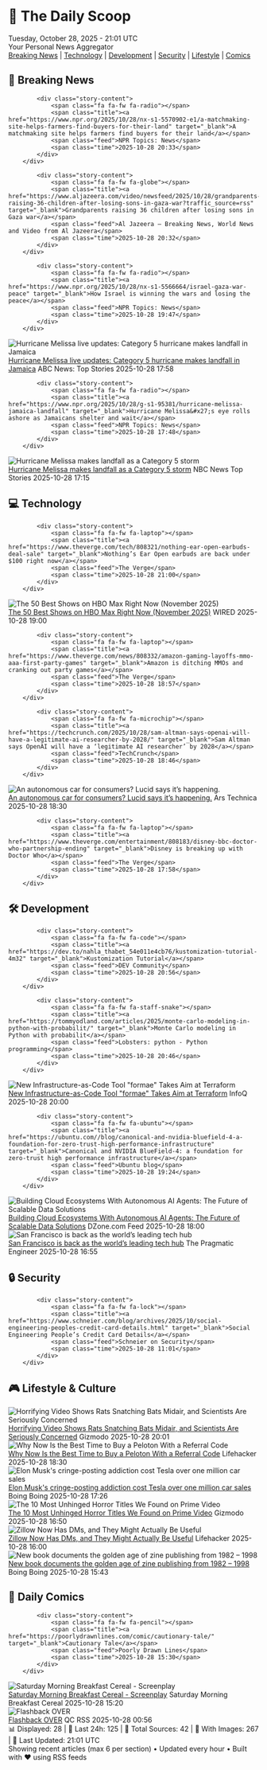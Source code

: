 <!-- Processing 54 RSS feeds at 2025-10-28 21:01:39 UTC -->
<!-- Processing: Garfield -->
<!-- Processing: Dinosaur Comics -->
<!-- Processing: CNN Top Stories -->
<!-- Processing: BBC World News -->
<!-- Processing: BBC Breaking News -->
<!-- Processing: Al Jazeera Breaking News -->
<!-- Processing: NPR News -->
<!-- Processing: CBC News -->
<!-- Error processing https://rss.cbc.ca/lineup/topstories.xml: The read operation timed out -->
<!-- Processing: Reuters Top News -->
<!-- Processing: Reuters World News -->
<!-- Processing: NBC News Breaking -->
<!-- Processing: Guardian World News -->
<!-- Processing: Sky News World -->
<!-- Processing: The Verge -->
<!-- Processing: Slashdot -->
<!-- Processing: Lobsters Python -->
<!-- Processing: Dev.to -->
<!-- Processing: StackOverflow Blog -->
<!-- Processing: Phoronix Linux News -->
<!-- Processing: Linux.com -->
<!-- Processing: Ubuntu Blog -->
<!-- Generated 7 new posts out of 21 feeds processed -->
<div class="newspaper-header">
    <h1 class="newspaper-title">📰 The Daily Scoop</h1>
    <div class="newspaper-date">Tuesday, October 28, 2025 - 21:01 UTC</div>
    <div class="newspaper-subtitle">Your Personal News Aggregator</div>
</div>

<div class="newspaper-nav">
    <a href="#breaking">Breaking News</a> |
    <a href="#tech">Technology</a> |
    <a href="#dev">Development</a> |
    <a href="#security">Security</a> |
    <a href="#lifestyle">Lifestyle</a> |
    <a href="#webcomics">Comics</a>
</div>

<div class="news-section breaking-news" id="breaking">
<h2 class="section-header">🚨 Breaking News</h2>
<div class="stories-container">
<div class="story">
            
            <div class="story-content">
                <span class="fa fa-fw fa-radio"></span>
                <span class="title"><a href="https://www.npr.org/2025/10/28/nx-s1-5570902-e1/a-matchmaking-site-helps-farmers-find-buyers-for-their-land" target="_blank">A matchmaking site helps farmers find buyers for their land</a></span>
                <span class="feed">NPR Topics: News</span>
                <span class="time">2025-10-28 20:33</span>
            </div>
        </div>
<div class="story">
            
            <div class="story-content">
                <span class="fa fa-fw fa-globe"></span>
                <span class="title"><a href="https://www.aljazeera.com/video/newsfeed/2025/10/28/grandparents-raising-36-children-after-losing-sons-in-gaza-war?traffic_source=rss" target="_blank">Grandparents raising 36 children after losing sons in Gaza war</a></span>
                <span class="feed">Al Jazeera – Breaking News, World News and Video from Al Jazeera</span>
                <span class="time">2025-10-28 20:32</span>
            </div>
        </div>
<div class="story">
            
            <div class="story-content">
                <span class="fa fa-fw fa-radio"></span>
                <span class="title"><a href="https://www.npr.org/2025/10/28/nx-s1-5566664/israel-gaza-war-peace" target="_blank">How Israel is winning the wars and losing the peace</a></span>
                <span class="feed">NPR Topics: News</span>
                <span class="time">2025-10-28 19:47</span>
            </div>
        </div>
<div class="story">
            <img src="https://s.abcnews.com/images/International/melissa-3-ap-gmh-251028_1761656031312_hpMain_4x3t_384.jpg" alt="Hurricane Melissa live updates: Category 5 hurricane makes landfall in Jamaica" class="story-image" loading="lazy" onerror="this.style.display='none'">
            <div class="story-content">
                <span class="fa fa-fw fa-tv"></span>
                <span class="title"><a href="https://abcnews.go.com/International/live-updates/hurricane-melissa-live-updates-powerful-storm-poses-catastrophic/?id=126883938" target="_blank">Hurricane Melissa live updates: Category 5 hurricane makes landfall in Jamaica</a></span>
                <span class="feed">ABC News: Top Stories</span>
                <span class="time">2025-10-28 17:58</span>
            </div>
        </div>
<div class="story">
            
            <div class="story-content">
                <span class="fa fa-fw fa-radio"></span>
                <span class="title"><a href="https://www.npr.org/2025/10/28/g-s1-95381/hurricane-melissa-jamaica-landfall" target="_blank">Hurricane Melissa&#x27;s eye rolls ashore as Jamaicans shelter and wait</a></span>
                <span class="feed">NPR Topics: News</span>
                <span class="time">2025-10-28 17:48</span>
            </div>
        </div>
<div class="story">
            <img src="https://media-cldnry.s-nbcnews.com/image/upload/t_fit_1500w/mpx/2704722219/2025_10/1761671721281_now_brk_landfall_melissa_251028_1920x1080-qhaxad.jpg" alt="Hurricane Melissa makes landfall as a Category 5 storm" class="story-image" loading="lazy" onerror="this.style.display='none'">
            <div class="story-content">
                <span class="fa fa-fw fa-broadcast-tower"></span>
                <span class="title"><a href="https://www.nbcnews.com/now/video/hurricane-melissa-makes-landfall-as-a-category-5-storm-250786885881" target="_blank">Hurricane Melissa makes landfall as a Category 5 storm</a></span>
                <span class="feed">NBC News Top Stories</span>
                <span class="time">2025-10-28 17:15</span>
            </div>
        </div>
</div>
</div>
<div class="news-section tech-news" id="tech">
<h2 class="section-header">💻 Technology</h2>
<div class="stories-container">
<div class="story">
            
            <div class="story-content">
                <span class="fa fa-fw fa-laptop"></span>
                <span class="title"><a href="https://www.theverge.com/tech/808321/nothing-ear-open-earbuds-deal-sale" target="_blank">Nothing’s Ear Open earbuds are back under $100 right now</a></span>
                <span class="feed">The Verge</span>
                <span class="time">2025-10-28 21:00</span>
            </div>
        </div>
<div class="story">
            <img src="https://media.wired.com/photos/68ffcd33912f31ccdaa888c4/master/pass/HBO-Show-Guide-Culture-IT-bill-skarsgard.jpg" alt="The 50 Best Shows on HBO Max Right Now (November 2025)" class="story-image" loading="lazy" onerror="this.style.display='none'">
            <div class="story-content">
                <span class="fa fa-fw fa-bolt"></span>
                <span class="title"><a href="https://www.wired.com/story/hbo-max-best-shows-to-stream-right-now/" target="_blank">The 50 Best Shows on HBO Max Right Now (November 2025)</a></span>
                <span class="feed">WIRED</span>
                <span class="time">2025-10-28 19:00</span>
            </div>
        </div>
<div class="story">
            
            <div class="story-content">
                <span class="fa fa-fw fa-laptop"></span>
                <span class="title"><a href="https://www.theverge.com/news/808332/amazon-gaming-layoffs-mmo-aaa-first-party-games" target="_blank">Amazon is ditching MMOs and cranking out party games</a></span>
                <span class="feed">The Verge</span>
                <span class="time">2025-10-28 18:57</span>
            </div>
        </div>
<div class="story">
            
            <div class="story-content">
                <span class="fa fa-fw fa-microchip"></span>
                <span class="title"><a href="https://techcrunch.com/2025/10/28/sam-altman-says-openai-will-have-a-legitimate-ai-researcher-by-2028/" target="_blank">Sam Altman says OpenAI will have a ‘legitimate AI researcher’ by 2028</a></span>
                <span class="feed">TechCrunch</span>
                <span class="time">2025-10-28 18:46</span>
            </div>
        </div>
<div class="story">
            <img src="https://cdn.arstechnica.net/wp-content/uploads/2025/10/EMBARGO_Lucid_NVIDIA-GTC_IMAGE-500x500.jpg" alt="An autonomous car for consumers? Lucid says it’s happening." class="story-image" loading="lazy" onerror="this.style.display='none'">
            <div class="story-content">
                <span class="fa fa-fw fa-cog"></span>
                <span class="title"><a href="https://arstechnica.com/cars/2025/10/an-autonomous-car-for-consumers-lucid-says-its-happening/" target="_blank">An autonomous car for consumers? Lucid says it’s happening.</a></span>
                <span class="feed">Ars Technica</span>
                <span class="time">2025-10-28 18:30</span>
            </div>
        </div>
<div class="story">
            
            <div class="story-content">
                <span class="fa fa-fw fa-laptop"></span>
                <span class="title"><a href="https://www.theverge.com/entertainment/808183/disney-bbc-doctor-who-partnership-ending" target="_blank">Disney is breaking up with Doctor Who</a></span>
                <span class="feed">The Verge</span>
                <span class="time">2025-10-28 17:58</span>
            </div>
        </div>
</div>
</div>
<div class="news-section dev-news" id="dev">
<h2 class="section-header">🛠️ Development</h2>
<div class="stories-container">
<div class="story">
            
            <div class="story-content">
                <span class="fa fa-fw fa-code"></span>
                <span class="title"><a href="https://dev.to/nahla_thabet_54e011e4cb76/kustomization-tutorial-4m32" target="_blank">Kustomization Tutorial</a></span>
                <span class="feed">DEV Community</span>
                <span class="time">2025-10-28 20:56</span>
            </div>
        </div>
<div class="story">
            
            <div class="story-content">
                <span class="fa fa-fw fa-staff-snake"></span>
                <span class="title"><a href="https://tommyodland.com/articles/2025/monte-carlo-modeling-in-python-with-probabilit/" target="_blank">Monte Carlo modeling in Python with probabilit</a></span>
                <span class="feed">Lobsters: python - Python programming</span>
                <span class="time">2025-10-28 20:46</span>
            </div>
        </div>
<div class="story">
            <img src="https://www.infoq.com/styles/static/images/logo/logo_bigger.jpg" alt="New Infrastructure-as-Code Tool &quot;formae&quot; Takes Aim at Terraform" class="story-image" loading="lazy" onerror="this.style.display='none'">
            <div class="story-content">
                <span class="fa fa-fw fa-info-circle"></span>
                <span class="title"><a href="https://www.infoq.com/news/2025/10/iac-formae/?utm_campaign=infoq_content&utm_source=infoq&utm_medium=feed&utm_term=global" target="_blank">New Infrastructure-as-Code Tool &quot;formae&quot; Takes Aim at Terraform</a></span>
                <span class="feed">InfoQ</span>
                <span class="time">2025-10-28 20:00</span>
            </div>
        </div>
<div class="story">
            
            <div class="story-content">
                <span class="fa fa-fw fa-ubuntu"></span>
                <span class="title"><a href="https://ubuntu.com//blog/canonical-and-nvidia-bluefield-4-a-foundation-for-zero-trust-high-performance-infrastructure" target="_blank">Canonical and NVIDIA BlueField-4: a foundation for zero-trust high performance infrastructure</a></span>
                <span class="feed">Ubuntu blog</span>
                <span class="time">2025-10-28 19:24</span>
            </div>
        </div>
<div class="story">
            <img src="https://dz2cdn1.dzone.com/thumbnail?fid=18717507&w=600" alt="Building Cloud Ecosystems With Autonomous AI Agents: The Future of Scalable Data Solutions" class="story-image" loading="lazy" onerror="this.style.display='none'">
            <div class="story-content">
                <span class="fa fa-fw fa-newspaper"></span>
                <span class="title"><a href="https://dzone.com/articles/building-cloud-ecosystems-with-autonomous-ai-agents" target="_blank">Building Cloud Ecosystems With Autonomous AI Agents: The Future of Scalable Data Solutions</a></span>
                <span class="feed">DZone.com Feed</span>
                <span class="time">2025-10-28 18:00</span>
            </div>
        </div>
<div class="story">
            <img src="https://substack-post-media.s3.amazonaws.com/public/images/bcadf8fa-7ef1-4d60-bb81-a64472d81d6f_2000x1000.png" alt="San Francisco is back as the world’s leading tech hub" class="story-image" loading="lazy" onerror="this.style.display='none'">
            <div class="story-content">
                <span class="fa fa-fw fa-wrench"></span>
                <span class="title"><a href="https://newsletter.pragmaticengineer.com/p/san-francisco-is-back" target="_blank">San Francisco is back as the world’s leading tech hub</a></span>
                <span class="feed">The Pragmatic Engineer</span>
                <span class="time">2025-10-28 16:55</span>
            </div>
        </div>
</div>
</div>
<div class="news-section security-news" id="security">
<h2 class="section-header">🔒 Security</h2>
<div class="stories-container">
<div class="story">
            
            <div class="story-content">
                <span class="fa fa-fw fa-lock"></span>
                <span class="title"><a href="https://www.schneier.com/blog/archives/2025/10/social-engineering-peoples-credit-card-details.html" target="_blank">Social Engineering People’s Credit Card Details</a></span>
                <span class="feed">Schneier on Security</span>
                <span class="time">2025-10-28 11:01</span>
            </div>
        </div>
</div>
</div>
<div class="news-section lifestyle-news" id="lifestyle">
<h2 class="section-header">🎮 Lifestyle & Culture</h2>
<div class="stories-container">
<div class="story">
            <img src="https://gizmodo.com/app/uploads/2025/10/rat-bat-preying-midair-1280x853.jpg" alt="Horrifying Video Shows Rats Snatching Bats Midair, and Scientists Are Seriously Concerned" class="story-image" loading="lazy" onerror="this.style.display='none'">
            <div class="story-content">
                <span class="fa fa-fw fa-computer"></span>
                <span class="title"><a href="https://gizmodo.com/horrifying-video-shows-rats-snatching-bats-midair-and-scientists-are-seriously-concerned-2000678056" target="_blank">Horrifying Video Shows Rats Snatching Bats Midair, and Scientists Are Seriously Concerned</a></span>
                <span class="feed">Gizmodo</span>
                <span class="time">2025-10-28 20:01</span>
            </div>
        </div>
<div class="story">
            <img src="https://lifehacker.com/imagery/articles/01K8NZZC91GF99AF4D6ADK01YW/hero-image.png" alt="Why Now Is the Best Time to Buy a Peloton With a Referral Code" class="story-image" loading="lazy" onerror="this.style.display='none'">
            <div class="story-content">
                <span class="fa fa-fw fa-life-ring"></span>
                <span class="title"><a href="https://lifehacker.com/health/why-you-should-use-or-give-a-peloton-referral-code?utm_medium=RSS" target="_blank">Why Now Is the Best Time to Buy a Peloton With a Referral Code</a></span>
                <span class="feed">Lifehacker</span>
                <span class="time">2025-10-28 18:30</span>
            </div>
        </div>
<div class="story">
            <img src="https://i0.wp.com/boingboing.net/wp-content/uploads/2025/03/elon-doge.jpg?fit=1080%2C720&amp;quality=60&amp;ssl=1" alt="Elon Musk&#x27;s cringe-posting addiction cost Tesla over one million car sales" class="story-image" loading="lazy" onerror="this.style.display='none'">
            <div class="story-content">
                <span class="fa fa-fw fa-arrow-right"></span>
                <span class="title"><a href="https://boingboing.net/2025/10/28/elon-musks-cringe-posting-addiction-cost-tesla-over-one-million-car-sales.html" target="_blank">Elon Musk&#x27;s cringe-posting addiction cost Tesla over one million car sales</a></span>
                <span class="feed">Boing Boing</span>
                <span class="time">2025-10-28 17:26</span>
            </div>
        </div>
<div class="story">
            <img src="https://gizmodo.com/app/uploads/2025/10/amazon-prime-video-horror-streaming-1280x853.jpg" alt="The 10 Most Unhinged Horror Titles We Found on Prime Video" class="story-image" loading="lazy" onerror="this.style.display='none'">
            <div class="story-content">
                <span class="fa fa-fw fa-computer"></span>
                <span class="title"><a href="https://gizmodo.com/the-10-most-unhinged-horror-titles-we-found-on-prime-video-2000677600" target="_blank">The 10 Most Unhinged Horror Titles We Found on Prime Video</a></span>
                <span class="feed">Gizmodo</span>
                <span class="time">2025-10-28 16:50</span>
            </div>
        </div>
<div class="story">
            <img src="https://lifehacker.com/imagery/articles/01K8NNZE5RATDTD04X6A1DXYJR/hero-image.jpg" alt="Zillow Now Has DMs, and They Might Actually Be Useful" class="story-image" loading="lazy" onerror="this.style.display='none'">
            <div class="story-content">
                <span class="fa fa-fw fa-life-ring"></span>
                <span class="title"><a href="https://lifehacker.com/tech/zillow-now-has-dms?utm_medium=RSS" target="_blank">Zillow Now Has DMs, and They Might Actually Be Useful</a></span>
                <span class="feed">Lifehacker</span>
                <span class="time">2025-10-28 16:00</span>
            </div>
        </div>
<div class="story">
            <img src="https://i0.wp.com/boingboing.net/wp-content/uploads/2025/10/zinelandia-cover.jpeg?fit=881%2C1200&amp;quality=60&amp;ssl=1" alt="New book documents the golden age of zine publishing from 1982 – 1998" class="story-image" loading="lazy" onerror="this.style.display='none'">
            <div class="story-content">
                <span class="fa fa-fw fa-arrow-right"></span>
                <span class="title"><a href="https://boingboing.net/2025/10/28/new-book-documents-the-golden-age-of-zine-publishing-from-1982-1998.html" target="_blank">New book documents the golden age of zine publishing from 1982 – 1998</a></span>
                <span class="feed">Boing Boing</span>
                <span class="time">2025-10-28 15:43</span>
            </div>
        </div>
</div>
</div>
<div class="news-section webcomics-section" id="webcomics">
<h2 class="section-header">🎨 Daily Comics</h2>
<div class="stories-container">
<div class="story">
            
            <div class="story-content">
                <span class="fa fa-fw fa-pencil"></span>
                <span class="title"><a href="https://poorlydrawnlines.com/comic/cautionary-tale/" target="_blank">Cautionary Tale</a></span>
                <span class="feed">Poorly Drawn Lines</span>
                <span class="time">2025-10-28 15:30</span>
            </div>
        </div>
<div class="story">
            <img src="https://www.smbc-comics.com/comics/1761620443-20251028.png" alt="Saturday Morning Breakfast Cereal - Screenplay" class="story-image" loading="lazy" onerror="this.style.display='none'">
            <div class="story-content">
                <span class="fa fa-fw fa-smile"></span>
                <span class="title"><a href="https://www.smbc-comics.com/comic/screenplay" target="_blank">Saturday Morning Breakfast Cereal - Screenplay</a></span>
                <span class="feed">Saturday Morning Breakfast Cereal</span>
                <span class="time">2025-10-28 15:20</span>
            </div>
        </div>
<div class="story">
            <img src="http://www.questionablecontent.net/comics/5688.png" alt="Flashback OVER" class="story-image" loading="lazy" onerror="this.style.display='none'">
            <div class="story-content">
                <span class="fa fa-fw fa-music"></span>
                <span class="title"><a href="http://questionablecontent.net/view.php?comic=5688" target="_blank">Flashback OVER</a></span>
                <span class="feed">QC RSS</span>
                <span class="time">2025-10-28 00:56</span>
            </div>
        </div>
</div>
</div>

<div class="newspaper-footer">
    <div class="stats">
        📊 Displayed: 28 | 📅 Last 24h: 125 | 📡 Total Sources: 42 | 📸 With Images: 267 |
        🔄 Last Updated: 21:01 UTC
    </div>
    <div class="footer-note">
        Showing recent articles (max 6 per section) • Updated every hour • Built with ❤️ using RSS feeds
    </div>
</div>
